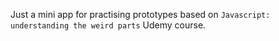 Just a mini app for practising prototypes based on `Javascript: understanding the weird parts` Udemy course.

